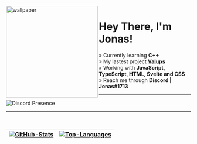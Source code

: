 <img alt='wallpaper' src='./src/images/wallpaper.webp' width='250px' align="left">

# Hey There, I'm Jonas!

» Currently learning **C++**
<br/>
» My lastest project [**Valups**](https://github.com/jonas-mtl/Valups)
<br/>
» Working with **JavaScript, TypeScript, HTML, Svelte and CSS**
<br/>
» Reach me through **Discord | Jonas#1713**

---

![Discord Presence](https://lanyard.cnrad.dev/api/783252406753689601)

---

<br/>

| [![**GitHub-Stats**](https://github-readme-stats.vercel.app/api?username=jonas-mtl&hide=prs&show_icons=true&hide_border=true&title_color=56a2f9&text_color=b3bac2&bg_color=161b22&icon_color=26a641)](https://github.com/jonas-mtl/jonas-mtl) | [![**Top-Languages**](https://github-readme-stats.vercel.app/api/top-langs/?username=jonas-mtl&show_icons=true&hide_border=true&title_color=56a2f9&text_color=b3bac2&bg_color=161b22&icon_color=26a641&layout=compact&langs_count=10)](https://github.com/jonas-mtl/jonas-mtl?tab=repositories) |
|-|-|
